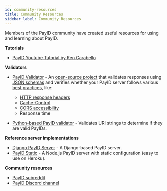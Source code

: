 ```yaml
---
id: community-resources
title: Community Resources
sidebar_label: Community Resources
---
```


Members of the PayID community have created useful resources for using and learning about PayID.

**Tutorials**

- [PayID Youtube Tutorial by Ken Carabello](https://www.youtube.com/watch?v=gpLJp1lylns)

**Validators**

- [PayID Validator](https://payidvalidator.com/) - An [open-source project](https://github.com/rswarthout/payid-validator) that validates responses using [JSON schemas](https://docs.payid.org/payid-interfaces) and verifies whether your PayID server follows various [best practices](payid-best-practices), like:

  - [HTTP response headers](payid-headers)
  - [Cache-Control](payid-best-practices#cache-control)
  - [CORS accessibility](payid-best-practices#set-cors-cross-origin-resource-sharing-headers)
  - Response time

- [Python-based PayID validator](https://github.com/RockHoward/python-payid-validator) - Validates URI strings to determine if they are valid PayIDs.

**Reference server implementations**

- [Django PayID Server](https://github.com/RockHoward/django-payid-server) - A Django-based PayID server.
- [PayID Static](https://github.com/WietseWind/PayID-Static) - A Node.js PayID server with static configuration (easy to use on Heroku).

**Community resources**

- [PayID subreddit](https://www.reddit.com/r/PayIdDevs/)
- [PayID Discord channel](https://chat.payid.org)
